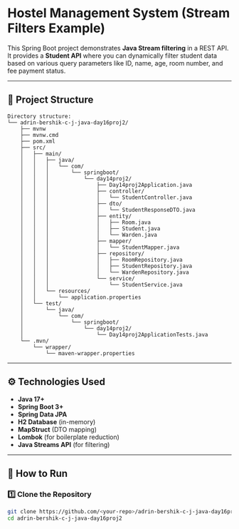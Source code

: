 # Hostel Management System (Stream Filters Example)

This Spring Boot project demonstrates **Java Stream filtering** in a REST API.  
It provides a **Student API** where you can dynamically filter student data based on various query parameters like ID, name, age, room number, and fee payment status.

---

## 📂 Project Structure

```
Directory structure:
└── adrin-bershik-c-j-java-day16proj2/
    ├── mvnw
    ├── mvnw.cmd
    ├── pom.xml
    ├── src/
    │   ├── main/
    │   │   ├── java/
    │   │   │   └── com/
    │   │   │       └── springboot/
    │   │   │           └── day14proj2/
    │   │   │               ├── Day14proj2Application.java
    │   │   │               ├── controller/
    │   │   │               │   └── StudentController.java
    │   │   │               ├── dto/
    │   │   │               │   └── StudentResponseDTO.java
    │   │   │               ├── entity/
    │   │   │               │   ├── Room.java
    │   │   │               │   ├── Student.java
    │   │   │               │   └── Warden.java
    │   │   │               ├── mapper/
    │   │   │               │   └── StudentMapper.java
    │   │   │               ├── repository/
    │   │   │               │   ├── RoomRepository.java
    │   │   │               │   ├── StudentRepository.java
    │   │   │               │   └── WardenRepository.java
    │   │   │               └── service/
    │   │   │                   └── StudentService.java
    │   │   └── resources/
    │   │       └── application.properties
    │   └── test/
    │       └── java/
    │           └── com/
    │               └── springboot/
    │                   └── day14proj2/
    │                       └── Day14proj2ApplicationTests.java
    └── .mvn/
        └── wrapper/
            └── maven-wrapper.properties
```

---

## ⚙️ Technologies Used

- **Java 17+**
- **Spring Boot 3+**
- **Spring Data JPA**
- **H2 Database** (in-memory)
- **MapStruct** (DTO mapping)
- **Lombok** (for boilerplate reduction)
- **Java Streams API** (for filtering)

---

## 🚀 How to Run

### 1️⃣ Clone the Repository
```bash
git clone https://github.com/<your-repo>/adrin-bershik-c-j-java-day16proj2.git
cd adrin-bershik-c-j-java-day16proj2
